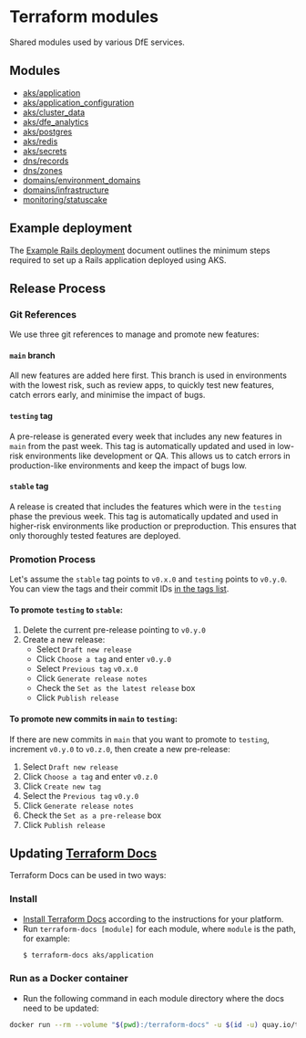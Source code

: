 # Terraform modules

Shared modules used by various DfE services.

## Modules

- [aks/application](aks/application)
- [aks/application_configuration](aks/application_configuration)
- [aks/cluster_data](aks/cluster_data)
- [aks/dfe_analytics](aks/dfe_analytics)
- [aks/postgres](aks/postgres)
- [aks/redis](aks/redis)
- [aks/secrets](aks/secrets)
- [dns/records](dns/records)
- [dns/zones](dns/zones)
- [domains/environment_domains](domains/environment_domains)
- [domains/infrastructure](domains/infrastructure)
- [monitoring/statuscake](monitoring/statuscake)

## Example deployment

The [Example Rails deployment](EXAMPLE.md) document outlines the minimum steps required to set up a Rails application deployed using AKS.

## Release Process

### Git References
We use three git references to manage and promote new features:

#### `main` branch
All new features are added here first. This branch is used in environments with the lowest risk, such as review apps, to quickly test new features, catch errors early, and minimise the impact of bugs.

#### `testing` tag
A pre-release is generated every week that includes any new features in `main` from the past week. This tag is automatically updated and used in low-risk environments like development or QA. This allows us to catch errors in production-like environments and keep the impact of bugs low.

#### `stable` tag
A release is created that includes the features which were in the `testing` phase the previous week. This tag is automatically updated and used in higher-risk environments like production or preproduction. This ensures that only thoroughly tested features are deployed.

### Promotion Process
Let's assume the `stable` tag points to `v0.x.0` and `testing` points to `v0.y.0`. You can view the tags and their commit IDs [in the tags list](https://github.com/DFE-Digital/terraform-modules/tags).

#### To promote `testing` to `stable`:
1. Delete the current pre-release pointing to `v0.y.0`
1. Create a new release:
    - Select `Draft new release`
    - Click `Choose a tag` and enter `v0.y.0`
    - Select `Previous tag` `v0.x.0`
    - Click `Generate release notes`
    - Check the `Set as the latest release` box
    - Click `Publish release`

#### To promote new commits in `main` to `testing`:
If there are new commits in `main` that you want to promote to `testing`, increment `v0.y.0` to `v0.z.0`, then create a new pre-release:
1. Select `Draft new release`
1. Click `Choose a tag` and enter `v0.z.0`
1. Click `Create new tag`
1. Select the `Previous tag` `v0.y.0`
1. Click `Generate release notes`
1. Check the `Set as a pre-release` box
1. Click `Publish release`

## Updating [Terraform Docs]

Terraform Docs can be used in two ways:
### Install

- [Install Terraform Docs] according to the instructions for your platform.
- Run `terraform-docs [module]` for each module, where `module` is the path, for example:
  ```sh
  $ terraform-docs aks/application
  ```

[Terraform Docs]: https://terraform-docs.io/
[Install Terraform Docs]: https://terraform-docs.io/user-guide/installation/

### Run as a Docker container

- Run the following command in each module directory where the docs need to be updated:

```sh
docker run --rm --volume "$(pwd):/terraform-docs" -u $(id -u) quay.io/terraform-docs/terraform-docs:0.16.0 markdown /terraform-docs > tfdocs.md
```
